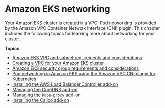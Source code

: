 # Amazon EKS networking<a name="eks-networking"></a>

Your Amazon EKS cluster is created in a VPC\. Pod networking is provided by the Amazon VPC Container Network Interface \(CNI\) plugin\. This chapter includes the following topics for learning more about networking for your cluster\.

**Topics**
+ [Amazon EKS VPC and subnet requirements and considerations](network_reqs.md)
+ [Creating a VPC for your Amazon EKS cluster](creating-a-vpc.md)
+ [Amazon EKS security group requirements and considerations](sec-group-reqs.md)
+ [Pod networking in Amazon EKS using the Amazon VPC CNI plugin for Kubernetes](pod-networking.md)
+ [Installing the AWS Load Balancer Controller add\-on](aws-load-balancer-controller.md)
+ [Managing the CoreDNS add\-on](managing-coredns.md)
+ [Managing the `kube-proxy` add\-on](managing-kube-proxy.md)
+ [Installing the Calico add\-on](calico.md)